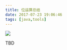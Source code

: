 ```yaml
---
title: 位运算总结
date: 2017-07-23 19:06:46
tags: [java,tools]
---
```

![](http://odzl05jxx.bkt.clouddn.com/8af185ed137a586be732d63425d8bcb8.jpg?imageView2/2/w/600)

<!--more-->
TBD
